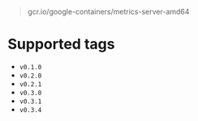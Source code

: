 > gcr.io/google-containers/metrics-server-amd64

# Supported tags
- `v0.1.0`
- `v0.2.0`
- `v0.2.1`
- `v0.3.0`
- `v0.3.1`
- `v0.3.4`
